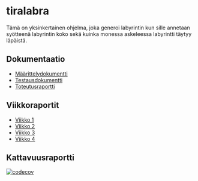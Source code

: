 # tiralabra
Tämä on yksinkertainen ohjelma, joka generoi labyrintin kun sille annetaan syötteenä labyrintin koko sekä kuinka monessa askeleessa labyrintti täytyy läpäistä.

## Dokumentaatio
* [Määrittelydokumentti](/docs/MAARITTELYDOKUMENTTI.md)
* [Testausdokumentti](/docs/TESTAUSDOKUMENTTI.md)
* [Toteutusraportti](/docs/TOTEUTUSRAPORTTI.md)

## Viikkoraportit
* [Viikko 1](/docs/Viikkoraportit/Viikkoraportti_1.md)
* [Viikko 2](/docs/Viikkoraportit/Viikkoraportti_2.md)
* [Viikko 3](/docs/Viikkoraportit/Viikkoraportti_3.md)
* [Viikko 4](/docs/Viikkoraportit/Viikkoraportti_4.md)

## Kattavuusraportti
[![codecov](https://codecov.io/gh/sonicsasha/tiralabra/branch/main/graph/badge.svg?token=KDR8Z7R8I1)](https://codecov.io/gh/sonicsasha/tiralabra)
